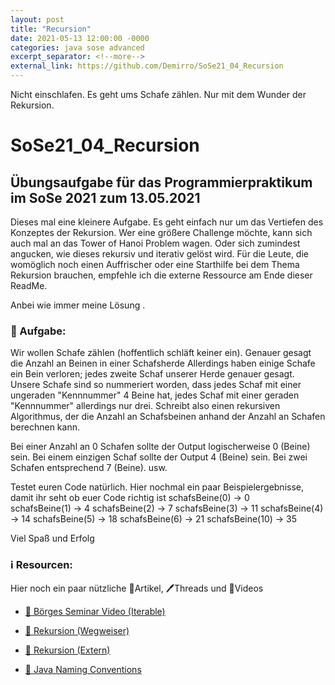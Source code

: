 ```yaml
---
layout: post
title: "Recursion"
date: 2021-05-13 12:00:00 -0000
categories: java sose advanced
excerpt_separator: <!--more-->
external_link: https://github.com/Demirro/SoSe21_04_Recursion
---
```

Nicht einschlafen. Es geht ums Schafe zählen. Nur mit dem Wunder der Rekursion.
<!--more-->

# SoSe21_04_Recursion

## Übungsaufgabe für das Programmierpraktikum im SoSe 2021 zum 13.05.2021

Dieses mal eine kleinere Aufgabe. Es geht einfach nur um das Vertiefen des Konzeptes der Rekursion. Wer eine größere Challenge möchte, kann sich auch mal an das Tower of Hanoi Problem wagen. Oder sich zumindest angucken, wie dieses rekursiv und iterativ gelöst wird. Für die Leute, die womöglich noch einen Auffrischer oder eine Starthilfe bei dem Thema Rekursion brauchen, empfehle ich die externe Ressource am Ende dieser ReadMe.

Anbei wie immer meine Lösung .

### 📝 Aufgabe:

Wir wollen Schafe zählen (hoffentlich schläft keiner ein). Genauer gesagt die Anzahl an Beinen in einer Schafsherde Allerdings haben einige Schafe ein Bein verloren; jedes zweite Schaf unserer Herde genauer gesagt. Unsere Schafe sind so nummeriert worden, dass jedes Schaf mit einer ungeraden "Kennnummer" 4 Beine hat, jedes Schaf mit einer geraden "Kennnummer" allerdings nur drei. Schreibt also einen rekursiven Algorithmus, der die Anzahl an Schafsbeinen anhand der Anzahl an Schafen berechnen kann.

Bei einer Anzahl an 0 Schafen sollte der Output logischerweise 0 (Beine) sein.
Bei einem einzigen Schaf sollte der Output 4 (Beine) sein.
Bei zwei Schafen entsprechend 7 (Beine).
usw.

Testet euren Code natürlich. Hier nochmal ein paar Beispielergebnisse, damit ihr seht ob euer Code richtig ist
schafsBeine(0) → 0	
schafsBeine(1) → 4
schafsBeine(2) → 7
schafsBeine(3) → 11
schafsBeine(4) → 14	
schafsBeine(5) → 18
schafsBeine(6) → 21
schafsBeine(10) → 35

Viel Spaß und Erfolg
    
### ℹ️ Resourcen:
Hier noch ein paar nützliche 📃Artikel, 🖊️Threads und 🎥Videos

- [🎥 Börges Seminar Video (Iterable)](https://www.ilias.uni-koeln.de/ilias/ilias.php?ref_id=3957251&eid=fd0c3ca3-0bbb-4fbe-8448-2df6357419f3&cmd=streamVideo&cmdClass=xoctplayergui&cmdNode=x2:p7:18a:18l&baseClass=ilrepositorygui)

- [📃 Rekursion (Wegweiser)](https://dh-cologne.github.io/java-wegweiser/articles/Rekursion.html)
- [📃 Rekursion (Extern)](http://ais.informatik.uni-freiburg.de/teaching/ss09/info_MST/material/mst_08_recursion.pdf)

- [📃 Java Naming Conventions](https://github.com/DH-Cologne/java-wegweiser/blob/master/articles/Naming-Conventions.md)

